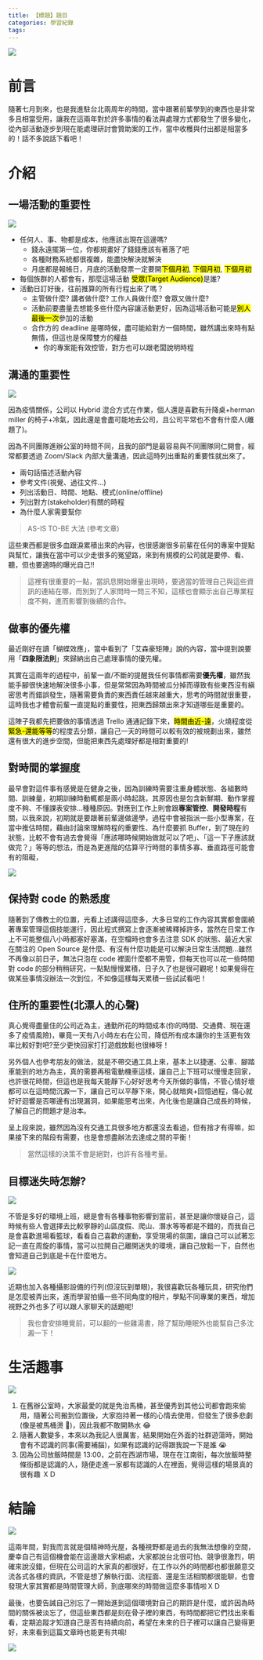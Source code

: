 ```yaml
---
title: 【標題】題目
categories: 學習紀錄
tags:
---
```


![](https://nijialin.com/images/common.jpeg)

# 前言

隨著七月到來，也是我進駐台北兩周年的時間，當中跟著前輩學到的東西也是非常多且相當受用，讓我在這兩年對於許多事情的看法與處理方式都發生了很多變化，從內部活動逐步到現在能處理研討會贊助案的工作，當中收穫與付出都是相當多的！話不多說話下看吧！

<!-- more -->

# 介紹

## 一場活動的重要性

![](https://nijialin.com/images/2022/review/6.jpg)

- 任何人、事、物都是成本，他應該出現在這邊嗎?
  - 錢永遠擺第一位，你都規畫好了錢錢應該有著落了吧
  - 各種財務系統都很複雜，能盡快解決就解決
  - 月底都是報帳日，月底的活動發票一定要開<mark>下個月初</mark>, <mark>下個月初</mark>, <mark>下個月初</mark>
- 每個族群的人都會有，那麼這場活動 <mark>受眾(Target Audience)</mark>是誰?
- 活動日訂好後，往前推算的所有行程出來了嗎？
  - 主管做什麼? 講者做什麼? 工作人員做什麼? 會眾又做什麼?
  - 活動前要盡量去想能多些什麼內容讓活動更好，因為這場活動可能是<mark>別人最後一次</mark>參加的活動
  - 合作方的 deadline 是哪時候，盡可能給對方一個時間，雖然講出來時有點無情，但這也是保障雙方的權益
    - 你的專案能有效控管，對方也可以跟老闆說明時程

## 溝通的重要性

![](https://nijialin.com/images/2022/review/9.jpg)

因為疫情關係，公司以 Hybrid 混合方式在作業，個人還是喜歡有升降桌+herman miller 的椅子+冷氣，因此還是會盡可能地去公司，且公司平常也不會有什麼人(離題了)。

因為不同團隊進辦公室的時間不同，且我的部門是最容易與不同團隊同仁開會，經常都要透過 Zoom/Slack 內部大量溝通，因此這時列出重點的重要性就出來了。

- 兩句話描述活動內容
- 參考文件(視覺、過往文件...)
- 列出活動日、時間、地點、模式(online/offline)
- 列出對方(stakeholder)有關的時程
- 為什麼人家需要幫你

> AS-IS TO-BE 大法 (參考文章)

這些東西都是很多血跟淚累積出來的內容，也很感謝很多前輩在任何的專案中提點與幫忙，讓我在當中可以少走很多的冤望路，來到有規模的公司就是要停、看、聽，但也要適時的曝光自己!!

> 這裡有很重要的一點，當訊息開始爆量出現時，要適當的管理自己與這些資訊的連結在哪，而別到了人家問時一問三不知，這樣也會顯示出自己專業程度不夠，進而影響到後續的合作。

## 做事的優先權

最近剛好在讀「蝴蝶效應」，當中看到了「艾森豪矩陣」說的內容，當中提到說要用「**四象限法則**」來歸納出自己處理事情的優先權。

其實在這兩年的過程中，前輩一直/不斷的提醒我任何事情都需要**優先權**，雖然我能手腳很快速地解決很多小事，但是常常因為時間被瓜分掉而導致有些東西沒有縝密思考而錯誤發生，隨著需要負責的東西責任越來越重大，思考的時間就很重要，這時我也才體會前輩一直提點的重要性，把東西歸類出來才知道哪些是重要的。

這陣子我都先把要做的事情透過 Trello 通通記錄下來，<mark>時間由近-遠</mark>，火燒程度從<mark>緊急-還能等等</mark>的程度去分類，讓自己一天的時間可以較有效的被規劃出來，雖然還有很大的進步空間，但能把東西先處理好都是相對重要的!

## 對時間的掌握度

最早會對這件事有感覺是在健身之後，因為訓練時需要注重身體狀態、各組數時間、訓練量，初期訓練時動輒都是兩小時起跳，其原因也是包含新鮮期、動作掌握度不夠、不懂課表安排...種種原因。對應到工作上則會跟**專案管控**、**開發時程**有關，以我來說，初期就是要跟著前輩邊做邊學，過程中會被指派一些小型專案，在當中推估時間，藉由討論來理解時程的重要性、為什麼要抓 Buffer，到了現在的狀態，比較不會有過去會覺得「應該哪時候開始做就可以了吧」、「這一下子應該就做完？」等等的想法，而是為更進階的估算平行時間的事情多寡、垂直路徑可能會有的阻礙，

![](https://nijialin.com/images/2022/review/7.jpg)

## 保持對 code 的熟悉度

隨著到了傳教士的位置，光看上述講得這麼多，大多日常的工作內容其實都會圍繞著專案管理這個技能運行，因此程式撰寫上會逐漸被稀釋掉許多，當然在日常工作上不可能整個八小時都塞好塞滿，在空檔時也會多去注意 SDK 的狀態、最近大家在關注的 Open Source 是什麼、有沒有什麼功能是可以解決日常生活問題...雖然不再像以前日子，無法只泡在 code 裡面什麼都不用管，但每天也可以花一些時間對 code 的部分稍稍研究，一點點慢慢累積，日子久了也是很可觀呢！如果覺得在做某些事情沒辦法一次到位，不如像這樣每天累積一些試試看吧！

## 住所的重要性(北漂人的心聲)

真心覺得盡量住的公司近為主，通勤所花的時間成本(你的時間、交通費、現在還多了疫情風險)，畢竟一天有八小時左右在公司，降低所有成本讓你的生活更有效率比較好對吧?至少更快回家打打遊戲放鬆也很棒呀！

另外個人也參考朋友的做法，就是不帶交通工具上來，基本上以捷運、公車、腳踏車能到的地方為主，真的需要再租電動機車這樣，讓自己上下班可以慢慢走回家，也許很花時間，但這也是我每天能靜下心好好思考今天所做的事情，不管心情好壞都可以在這時間沉澱一下，讓自己可以平靜下來，開心就暗爽+回憶過程，傷心就好好迴響是否哪邊有出現漏洞，如果能思考出來，內化後也是讓自己成長的時候，了解自己的問題才是治本。

呈上段來說，雖然因為沒有交通工具很多地方都還沒去看過，但有捨才有得嘛，如果接下來的階段有需要，也是會想盡辦法去達成之間的平衡！

> 當然這樣的決策不會是絕對，也許有各種考量。

## 目標迷失時怎辦?

![](https://nijialin.com/images/2022/review/4.jpg)

不管是多好的環境上班，總是會有各種事物影響到當前，甚至是讓你懷疑自己，這時候有些人會選擇去比較寧靜的山區度假、爬山、潛水等等都是不錯的，而我自己是會喜歡進場看籃球，看看自己喜歡的運動，享受現場的氛圍，讓自己可以試著忘記一直在周旋的事情，當可以拉開自己離開迷失的環境，讓自己放鬆一下，自然也會知道自己到底是卡在什麼地方。

![](https://nijialin.com/images/2022/review/11.jpg)

近期也加入各種攝影設備的行列(但沒玩到單眼)，我很喜歡玩各種玩具，研究他們是怎麼被弄出來，進而學習拍攝一些不同角度的相片，學點不同專業的東西，增加視野之外也多了可以跟人家聊天的話題呢!

> 我也會安排睡覺前，可以翻的一些雞湯書，除了幫助睡眠外也能幫自己多沈澱一下！

# 生活趣事

![](https://nijialin.com/images/2022/review/5.jpg)

1. 在舊辦公室時，大家最愛的就是免治馬桶，甚至優秀到其他公司都會跑來偷用，隨著公司搬到位置後，大家抱持著一樣的心情去使用，但發生了很多悲劇(像是被馬桶燙 🌻)，因此我都不敢開熱水 😂
2. 隨著人數變多，本來以為我記人很厲害，結果開始在外面的社群遊蕩時，開始會有不認識的同事(需要補腦)，如果有認識的記得跟我說一下是誰 😭
3. 因為公司放飯時間是 13:00，之前在西湖市場，現在在江南街，每次放飯時整條街都是認識的人，隨便走進一家都有認識的人在裡面，覺得這樣的場景真的很有趣 ＸＤ

# 結論

![](https://nijialin.com/images/2022/review/time.png)

這兩年間，對我而言就是個精神時光屋，各種視野都是過去的我無法想像的空間，慶幸自己有這個機會能在這邊跟大家相處，大家都說台北很可怕、競爭很激烈，明確來說沒錯，但現在公司這的大家真的都很好，在工作以外的時間都也都很願意交流各式各樣的資訊，不管是想了解執行面、流程面、還是生活相關都很能聊，也會發現大家其實都是時間管理大師，到底哪來的時間做這麼多事情啦ＸＤ

最後，也要告誡自己別忘了一開始進到這個環境對自己的期許是什麼，或許因為時間的關係被淡忘了，但這些東西都是刻在骨子裡的東西，有時間都把它們找出來看看，定期追蹤才知道自己是否有持續向前，希望在未來的日子裡可以讓自己變得更好，未來看到這篇文章時也能更有共鳴!

![](https://nijialin.com/images/2022/review/1.jpg)

<style>
  section.compact {
    font-size: 150%  
  }
  img[alt~="center"] {
    display: block;
    margin: 0 auto;
  }
</style>
